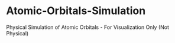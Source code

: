 # Atomic-Orbitals-Simulation
Physical Simulation of Atomic Orbitals - For Visualization Only (Not Physical)
